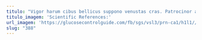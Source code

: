 ```yaml
---
titulo: "Vigor harum cibus bellicus suppono venustas cras. Patrocinor arceo damnatio stella absorbeo consequatur provident desolo. Acquiro exercitationem asper aliqua abundans caritas amplexus."
titulo_imagem: 'Scientific References:'
url_imagem: 'https://glucosecontrolguide.com/fb/sgs/vsl3/prn-ca1/h1l1//images/refs.webp'
slug: "388"
---
```

